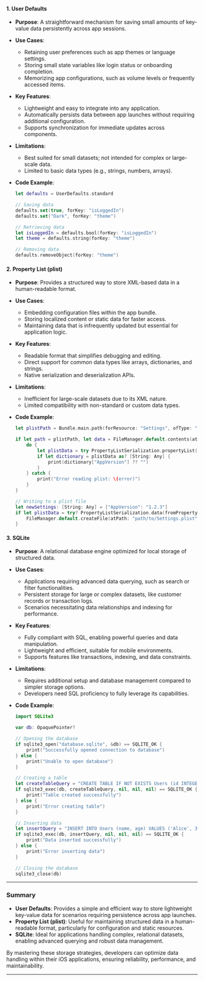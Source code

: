 #### 1. User Defaults

- **Purpose**: A straightforward mechanism for saving small amounts of key-value data persistently across app sessions.
- **Use Cases**:
    - Retaining user preferences such as app themes or language settings.
    - Storing small state variables like login status or onboarding completion.
    - Memorizing app configurations, such as volume levels or frequently accessed items.
- **Key Features**:
    - Lightweight and easy to integrate into any application.
    - Automatically persists data between app launches without requiring additional configuration.
    - Supports synchronization for immediate updates across components.
- **Limitations**:
    - Best suited for small datasets; not intended for complex or large-scale data.
    - Limited to basic data types (e.g., strings, numbers, arrays).
- **Code Example**:
    
    ```swift
    let defaults = UserDefaults.standard
    
    // Saving data
    defaults.set(true, forKey: "isLoggedIn")
    defaults.set("Dark", forKey: "theme")
    
    // Retrieving data
    let isLoggedIn = defaults.bool(forKey: "isLoggedIn")
    let theme = defaults.string(forKey: "theme")
    
    // Removing data
    defaults.removeObject(forKey: "theme")
    ```
    

#### 2. Property List (plist)

- **Purpose**: Provides a structured way to store XML-based data in a human-readable format.
- **Use Cases**:
    - Embedding configuration files within the app bundle.
    - Storing localized content or static data for faster access.
    - Maintaining data that is infrequently updated but essential for application logic.
- **Key Features**:
    - Readable format that simplifies debugging and editing.
    - Direct support for common data types like arrays, dictionaries, and strings.
    - Native serialization and deserialization APIs.
- **Limitations**:
    - Inefficient for large-scale datasets due to its XML nature.
    - Limited compatibility with non-standard or custom data types.
- **Code Example**:
    
    ```swift
    let plistPath = Bundle.main.path(forResource: "Settings", ofType: "plist")
    
    if let path = plistPath, let data = FileManager.default.contents(atPath: path) {
        do {
            let plistData = try PropertyListSerialization.propertyList(from: data, options: [], format: nil)
            if let dictionary = plistData as? [String: Any] {
                print(dictionary["AppVersion"] ?? "")
            }
        } catch {
            print("Error reading plist: \(error)")
        }
    }
    
    // Writing to a plist file
    let newSettings: [String: Any] = ["AppVersion": "1.2.3"]
    if let plistData = try? PropertyListSerialization.data(fromPropertyList: newSettings, format: .xml, options: 0) {
        FileManager.default.createFile(atPath: "path/to/Settings.plist", contents: plistData, attributes: nil)
    }
    ```
    

#### 3. SQLite

- **Purpose**: A relational database engine optimized for local storage of structured data.
- **Use Cases**:
    - Applications requiring advanced data querying, such as search or filter functionalities.
    - Persistent storage for large or complex datasets, like customer records or transaction logs.
    - Scenarios necessitating data relationships and indexing for performance.
- **Key Features**:
    - Fully compliant with SQL, enabling powerful queries and data manipulation.
    - Lightweight and efficient, suitable for mobile environments.
    - Supports features like transactions, indexing, and data constraints.
- **Limitations**:
    - Requires additional setup and database management compared to simpler storage options.
    - Developers need SQL proficiency to fully leverage its capabilities.
- **Code Example**:
    
    ```swift
    import SQLite3
    
    var db: OpaquePointer?
    
    // Opening the database
    if sqlite3_open("database.sqlite", &db) == SQLITE_OK {
        print("Successfully opened connection to database")
    } else {
        print("Unable to open database")
    }
    
    // Creating a table
    let createTableQuery = "CREATE TABLE IF NOT EXISTS Users (id INTEGER PRIMARY KEY AUTOINCREMENT, name TEXT, age INTEGER)"
    if sqlite3_exec(db, createTableQuery, nil, nil, nil) == SQLITE_OK {
        print("Table created successfully")
    } else {
        print("Error creating table")
    }
    
    // Inserting data
    let insertQuery = "INSERT INTO Users (name, age) VALUES ('Alice', 30)"
    if sqlite3_exec(db, insertQuery, nil, nil, nil) == SQLITE_OK {
        print("Data inserted successfully")
    } else {
        print("Error inserting data")
    }
    
    // Closing the database
    sqlite3_close(db)
    ```
    

---

### Summary

- **User Defaults**: Provides a simple and efficient way to store lightweight key-value data for scenarios requiring persistence across app launches.
- **Property List (plist)**: Useful for maintaining structured data in a human-readable format, particularly for configuration and static resources.
- **SQLite**: Ideal for applications handling complex, relational datasets, enabling advanced querying and robust data management.

By mastering these storage strategies, developers can optimize data handling within their iOS applications, ensuring reliability, performance, and maintainability.

---
